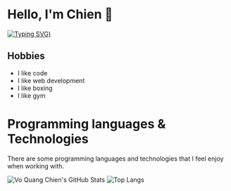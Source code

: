 # Hello, I'm Chien 👋

[![Typing SVG](https://readme-typing-svg.demolab.com?font=Fira+Code&pause=1000&color=BE29F7&width=435&lines=I'm+Vo+Quang+Chien;I+like+code+%3A))](https://git.io/typing-svg)

## Hobbies

- I like code
- I like web development
- I like boxing
- I like gym

# Programming languages & Technologies

There are some programming languages and technologies that I feel enjoy when working with.


![Vo Quang Chien's GitHub Stats](https://github-readme-stats.vercel.app/api?username=2giosangmitom&show_icons=true&theme=radical&hide_border=true)
![Top Langs](https://github-readme-stats.vercel.app/api/top-langs/?username=2giosangmitom&layout=compact&langs_count=20&theme=radical&hide_border=true)
